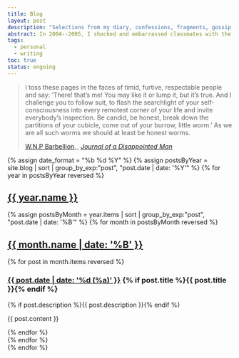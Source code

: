 ```yaml
---
title: Blog
layout: post
description: "Selections from my diary, confessions, fragments, gossip, notes, and writing experiments."
abstract: In 2004--2005, I shocked and embarrassed classmates with the excessive candour of my MySpace blog posts. That was one of my earliest experiences baring my soul on the Internet without considering the consequences of being read. I am still caught off guard when held to account for what I write about my inner life. Why do I describe my emotional life with such open detail, when I am so reserved in person? Is the diary a literary genre like autofiction, or a kind of autobiographical journalism? The MySpace blog evolved into [alt.conform](https://altdotconform.blogspot.com), a diary I kept throughout my teenagehood. These days, I concentrate my diaristic impulses into writing in an actual diary, which I will periodically transcribe, bowdlerize, and publish here.
tags:
  - personal
  - writing
toc: true
status: ongoing
---
```


> I toss these pages in the faces of timid, furtive, respectable people and say: ‘There! that’s me! You may like it or lump it, but it’s true. And I challenge you to follow suit, to flash the searchlight of your self-consciousness into every remotest corner of your life and invite everybody’s inspection. Be candid, be honest, break down the partitions of your cubicle, come out of your burrow, little worm.’ As we are all such worms we should at least be honest worms.
> 
> [W.N.P Barbellion](https://en.wikipedia.org/wiki/W._N._P._Barbellion),_ [*Journal of a Disappointed Man*](https://www.pseudopodium.org/barbellionblog/books.html)

{% assign date_format = "%b %d %Y" %}
{% assign postsByYear = site.blog | sort | group_by_exp:"post", "post.date | date: '%Y'" %}
{% for year in postsByYear reversed %}
<section id="{{ year.name }}">
<h1 id="{{ year.name }}"><a href="/blog#{{ year.name }}">{{ year.name }}</a></h1>
{% assign postsByMonth = year.items | sort | group_by_exp:"post", "post.date | date: '%B'" %}
{% for month in postsByMonth reversed %}
<section id="{{ year.name }}-{{ month.name | date: '%m' }}">
<h2 id="{{ year.name }}-{{ month.name | date: '%m' }}">
	<a href="#{{ year.name }}-{{ month.name | date: '%m' }}">{{ month.name | date: '%B' }}</a>
</h2>
{% for post in month.items reversed %}
<section class="blog-post" id="{{ year.name }}-{{ month.name | date: '%m' }}-{{ post.date | date: '%d' }}">
<div class="blog-post-header">
<h3 id="{{ year.name }}-{{ month.name | date: '%m' }}-{{ post.date | date: '%d' }}" class="blog-post-date">
	<a href="#{{ year.name }}-{{ month.name | date: '%m' }}-{{ post.date | date: '%d' }}" title="{{ post.title }}, posted on {{ post.date | date: "%b %e, %Y." }}">
		<time itemprop="datePublished">{{ post.date | date: '%d (%a)' }}</a>
{% if post.title %}<span class="blog-post-title">{{ post.title }}</span>{% endif %}
 		</time>
</h3>
{% if post.description %}<span class="blog-post-description">{{ post.description }}</span>{% endif %}

</div>

{{ post.content }}

</section>
{% endfor %}
</section>
{% endfor %}
</section>
{% endfor %}
